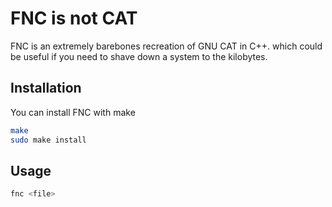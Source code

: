 # FNC is not CAT
FNC is an extremely barebones recreation of GNU CAT in C++. which could be useful if you need to shave down a system to the kilobytes.

## Installation
You can install FNC with make

```bash
make
sudo make install
```

## Usage

```bash
fnc <file>
```
